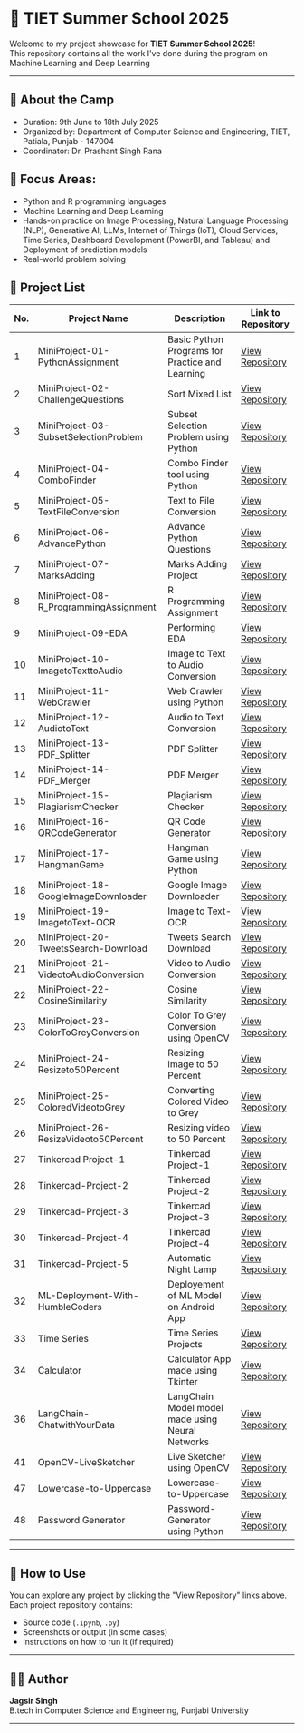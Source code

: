 # 🚀 TIET Summer School 2025 

Welcome to my project showcase for **TIET Summer School 2025**!  
This repository contains all the work I’ve done during the program on Machine Learning and Deep Learning 

---

## 📌 About the Camp

-  Duration: 9th June to 18th July 2025
-  Organized by: Department of Computer Science and Engineering, TIET, Patiala, Punjab - 147004
-  Coordinator: Dr. Prashant Singh Rana

## 🧠 Focus Areas:
  - Python and R programming languages 
  - Machine Learning and Deep Learning
  - Hands-on practice on Image Processing, Natural Language Processing (NLP), Generative AI, LLMs, Internet of Things (IoT), Cloud Services, Time Series, Dashboard Development (PowerBI, and Tableau) and Deployment of prediction models
  - Real-world problem solving


## 📂 Project List

| No. | Project Name                                  | Description                                      |Link to Repository|
|-----|-----------------------------------------------|--------------------------------------------------|------------------|
| 1   | MiniProject-01-PythonAssignment       | Basic Python Programs for Practice and Learning  | [View Repository](https://github.com/jagsir346/Mini-Project-01-Python-Assignment) |
| 2   | MiniProject-02-ChallengeQuestions     | Sort Mixed List                                  | [View Repository](https://github.com/jagsir346/Mini-Project-02-Challenge-Question) |
| 3   | MiniProject-03-SubsetSelectionProblem | Subset Selection Problem using Python            | [View Repository](https://github.com/jagsir346/Mini-Project-03-Subset-Selection-Problem-) |
| 4   | MiniProject-04-ComboFinder            | Combo Finder tool using Python                   | [View Repository](https://github.com/ManthanVerma7/TIET-SS-MiniProject-04-ComboFinder) |
| 5   | MiniProject-05-TextFileConversion     | Text to File Conversion                          | [View Repository](https://github.com/ManthanVerma7/TIET-SS-MiniProject-05-TextFileConversion) |
| 6   | MiniProject-06-AdvancePython          | Advance Python Questions                         | [View Repository](https://github.com/ManthanVerma7/TIET-SS-MiniProject-06-AdvancePython) |
| 7   | MiniProject-07-MarksAdding            | Marks Adding Project                             | [View Repository](https://github.com/ManthanVerma7/TIET-SS-MiniProject-07-MarksAdding) |
| 8   | MiniProject-08-R_ProgrammingAssignment| R Programming Assignment                         | [View Repository](https://github.com/ManthanVerma7/TIET-SS-MiniProject-08-R_ProgrammingAssignment) |
| 9   | MiniProject-09-EDA                    | Performing EDA                                   | [View Repository](https://github.com/ManthanVerma7/TIET-SS-MiniProject-09-EDA) |
| 10  | MiniProject-10-ImagetoTexttoAudio     | Image to Text to Audio Conversion                | [View Repository](https://github.com/ManthanVerma7/TIET-SS-MiniProject-10-ImagetoTexttoAudio) |
| 11  | MiniProject-11-WebCrawler             | Web Crawler using Python                         | [View Repository](https://github.com/ManthanVerma7/TIET-SS-MiniProject-11-WebCrawler) |
| 12  | MiniProject-12-AudiotoText            | Audio to Text Conversion                         | [View Repository](https://github.com/ManthanVerma7/TIET-SS-MiniProject-12-AudiotoText) |
| 13  | MiniProject-13-PDF_Splitter           | PDF Splitter                                     | [View Repository](https://github.com/ManthanVerma7/TIET-SS-MiniProject-13-PDF_Splitter) |
| 14  | MiniProject-14-PDF_Merger             | PDF Merger                                       | [View Repository](https://github.com/ManthanVerma7/TIET-SS-MiniProject-14-PDF_Merger) |
| 15  | MiniProject-15-PlagiarismChecker      | Plagiarism Checker                               | [View Repository](https://github.com/ManthanVerma7/TIET-SS-MiniProject-15-PlagiarismChecker) |
| 16  | MiniProject-16-QRCodeGenerator        | QR Code Generator                                | [View Repository](https://github.com/ManthanVerma7/TIET-SS-MiniProject-16-QRCodeGenerator) |
| 17  | MiniProject-17-HangmanGame            | Hangman Game using Python                        | [View Repository](https://github.com/ManthanVerma7/TIET-SS-MiniProject-17-HangmanGame) |
| 18  | MiniProject-18-GoogleImageDownloader  | Google Image Downloader                          | [View Repository](https://github.com/ManthanVerma7/TIET-SS-MiniProject-18-GoogleImageDownloader) |
| 19  | MiniProject-19-ImagetoText-OCR        | Image to Text-OCR                                | [View Repository](https://github.com/ManthanVerma7/TIET-SS-MiniProject-19-ImagetoText-OCR) |
| 20  | MiniProject-20-TweetsSearch-Download  | Tweets Search Download                           | [View Repository](https://github.com/ManthanVerma7/TIET-SS-MiniProject-20-TweetsSearch-Download) |
| 21  | MiniProject-21-VideotoAudioConversion | Video to Audio Conversion                        | [View Repository](https://github.com/ManthanVerma7/TIET-SS-MiniProject-21-VideotoAudioConversion) |
| 22  | MiniProject-22-CosineSimilarity       | Cosine Similarity                                | [View Repository](https://github.com/ManthanVerma7/TIET-SS-MiniProject-22-CosineSimilarity) |
| 23  | MiniProject-23-ColorToGreyConversion  | Color To Grey Conversion using OpenCV            | [View Repository](https://github.com/ManthanVerma7/TIET-SS-MiniProject-23-ColorToGreyConversion) |
| 24  | MiniProject-24-Resizeto50Percent      | Resizing image to 50 Percent                     | [View Repository](https://github.com/ManthanVerma7/TIET-SS-MiniProject-24-Resizeto50Percent) |
| 25  | MiniProject-25-ColoredVideotoGrey     | Converting Colored Video to Grey                 | [View Repository](https://github.com/ManthanVerma7/TIET-SS-MiniProject-25-ColoredVideotoGrey) |
| 26  | MiniProject-26-ResizeVideoto50Percent | Resizing video to 50 Percent                     | [View Repository](https://github.com/ManthanVerma7/TIET-SS-MiniProject-26-ResizeVideoto50Percent) |
| 27  | Tinkercad Project-1                           | Tinkercad Project-1                              | [View Repository](https://github.com/ManthanVerma7/Tinkercad-Project-1) |
| 28  | Tinkercad-Project-2                           | Tinkercad Project-2                              | [View Repository](https://github.com/ManthanVerma7/Tinkercad-Project-2) |
| 29  | Tinkercad-Project-3                           | Tinkercad Project-3                              | [View Repository](https://github.com/ManthanVerma7/Tinkercad-Project-3) |
| 30  | Tinkercad-Project-4                           | Tinkercad Project-4                              | [View Repository](https://github.com/ManthanVerma7/Tinkercad-Project-4) |
| 31  | Tinkercad-Project-5                           | Automatic Night Lamp                             | [View Repository](https://github.com/ManthanVerma7/Tinkercad-Project-5) |
| 32  | ML-Deployment-With-HumbleCoders               | Deployement of ML Model on Android App           | [View Repository](https://github.com/ManthanVerma7/ML-Deployment-With-HumbleCoders) |
| 33  | Time Series                                   | Time Series Projects                             | [View Repository](https://github.com/ManthanVerma7/Calculator) |
| 34  | Calculator                                    | Calculator App made using Tkinter                | [View Repository](https://github.com/ManthanVerma7/TIET-SS-MiniProject-19-ImagetoText-OCR) |
| 36  | LangChain-ChatwithYourData                    | LangChain Model model made using Neural Networks | [View Repository](https://github.com/ManthanVerma7/LangChain-ChatwithYourData) |
| 41  | OpenCV-LiveSketcher                           | Live Sketcher using OpenCV                       | [View Repository](https://github.com/ManthanVerma7/OpenCV-LiveSketcher) |
| 47  | Lowercase-to-Uppercase                        | Lowercase-to-Uppercase                           | [View Repository](https://github.com/ManthanVerma7/Lowercase-to-Uppercase) |
| 48  | Password Generator                            | Password-Generator using Python                  | [View Repository](https://github.com/ManthanVerma7/Password-Generator) |


---

## 🚀 How to Use

You can explore any project by clicking the "View Repository" links above.  
Each project repository contains:
- Source code (`.ipynb`, `.py`)
- Screenshots or output (in some cases)
- Instructions on how to run it (if required)

---

## 🧑‍💻 Author

**Jagsir Singh**  
B.tech in Computer Science and Engineering, Punjabi University

---
